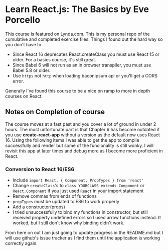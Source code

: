 # Learn React.js: The Basics by Eve Porcello

This course is featured on Lynda.com.  This is my personal repo of the cumulative and completed exercise files.  Things I found out the hard way so you don't have to.  

* Since React 16 deprecates React.createClass you must use React 15 or older.  For a basics course, it's still great.
* Since Babel 6 will not run as an in browser transpiler, you must use Babel 5.8 or older.
* Use ```https``` not ```http``` when loading baconipsum api or you'll get a CORS error.

Generally I've found this course to be a nice on ramp to more in depth courses on React.

## Notes on Completion of course

The course moves at a fast past and you cover a lot of ground in under 2 hours.  The most unfortunate part is that Chapter 6 has become outdated if you use **create-react-app** without a version as the default now uses React 16.  Using the following items I was able to get the app to compile successfully and render but some of the funcionality is still wonky.  I will revisit this app at later times and debug more as I become more proficient in React.

### Conversion to React 16/ES6

* Include ```import React, { Component, PropTypes } from 'react'```
* Change ```createClass```'s to ```class YOURCLASS extends Component``` or ```React.Component``` if you just used ```React``` in your import statement
* Remove commas from ends of functions
* ```propTypes``` must be updated to ES6 to work properly
* Add a constructor(props)
* I tried unsuccessfully to bind my functions in constructor, but still received property undefined errors so I used arrow functions instead.  It worked, but I still don't know why binding didn't work.

From here on out I am just going to update progress in the README.md but I will use github's issue tracker as I find them until the application is working correctly again.